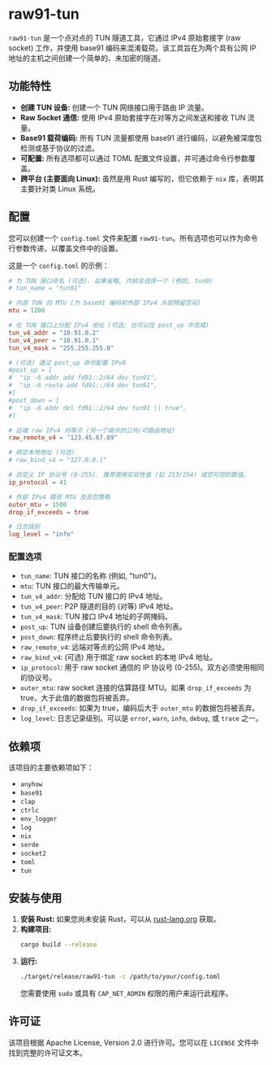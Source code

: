 # raw91-tun

`raw91-tun` 是一个点对点的 TUN 隧道工具，它通过 IPv4 原始套接字 (raw socket) 工作，并使用 base91 编码来混淆载荷。该工具旨在为两个具有公网 IP 地址的主机之间创建一个简单的、未加密的隧道。

## 功能特性

  * **创建 TUN 设备:** 创建一个 TUN 网络接口用于路由 IP 流量。
  * **Raw Socket 通信:** 使用 IPv4 原始套接字在对等方之间发送和接收 TUN 流量。
  * **Base91 载荷编码:** 所有 TUN 流量都使用 base91 进行编码，以避免被深度包检测或基于协议的过滤。
  * **可配置:** 所有选项都可以通过 TOML 配置文件设置，并可通过命令行参数覆盖。
  * **跨平台 (主要面向 Linux):** 虽然是用 Rust 编写的，但它依赖于 `nix` 库，表明其主要针对类 Linux 系统。

## 配置

您可以创建一个 `config.toml` 文件来配置 `raw91-tun`。所有选项也可以作为命令行参数传递，以覆盖文件中的设置。

这是一个 `config.toml` 的示例：

```toml
# 为 TUN 接口命名 (可选). 如果省略, 内核会选择一个 (例如, tun0)
# tun_name = "tun91"

# 内部 TUN 的 MTU (为 base91 编码和外部 IPv4 头部预留空间)
mtu = 1200

# 在 TUN 接口上分配 IPv4 地址 (可选; 也可以在 post_up 中完成)
tun_v4_addr = "10.91.0.2"
tun_v4_peer = "10.91.0.1"
tun_v4_mask = "255.255.255.0"

# (可选) 通过 post_up 命令配置 IPv6
#post_up = [
#  "ip -6 addr add fd91::2/64 dev tun91",
#  "ip -6 route add fd91::/64 dev tun91",
#]
#post_down = [
#  "ip -6 addr del fd91::2/64 dev tun91 || true",
#]

# 远端 raw IPv4 对等点 (另一个端点的公共/可路由地址)
raw_remote_v4 = "123.45.67.89"

# 绑定本地地址 (可选)
# raw_bind_v4 = "127.0.0.1"

# 自定义 IP 协议号 (0-255). 推荐使用实验性值 (如 253/254) 或您可控的数值。
ip_protocol = 41

# 外部 IPv4 路径 MTU 及丢包策略
outer_mtu = 1500
drop_if_exceeds = true

# 日志级别
log_level = "info"
```

### 配置选项

  * `tun_name`: TUN 接口的名称 (例如, "tun0")。
  * `mtu`: TUN 接口的最大传输单元。
  * `tun_v4_addr`: 分配给 TUN 接口的 IPv4 地址。
  * `tun_v4_peer`: P2P 隧道的目的 (对等) IPv4 地址。
  * `tun_v4_mask`: TUN 接口 IPv4 地址的子网掩码。
  * `post_up`: TUN 设备创建后要执行的 shell 命令列表。
  * `post_down`: 程序终止后要执行的 shell 命令列表。
  * `raw_remote_v4`: 远端对等点的公网 IPv4 地址。
  * `raw_bind_v4`: (可选) 用于绑定 raw socket 的本地 IPv4 地址。
  * `ip_protocol`: 用于 raw socket 通信的 IP 协议号 (0-255)。双方必须使用相同的协议号。
  * `outer_mtu`: raw socket 连接的估算路径 MTU。如果 `drop_if_exceeds` 为 true，大于此值的数据包将被丢弃。
  * `drop_if_exceeds`: 如果为 true，编码后大于 `outer_mtu` 的数据包将被丢弃。
  * `log_level`: 日志记录级别。可以是 `error`, `warn`, `info`, `debug`, 或 `trace` 之一。

## 依赖项

该项目的主要依赖项如下：

  * `anyhow`
  * `base91`
  * `clap`
  * `ctrlc`
  * `env_logger`
  * `log`
  * `nix`
  * `serde`
  * `socket2`
  * `toml`
  * `tun`

## 安装与使用

1.  **安装 Rust:** 如果您尚未安装 Rust，可以从 [rust-lang.org](https://www.rust-lang.org/) 获取。
2.  **构建项目:**
    ```bash
    cargo build --release
    ```
3.  **运行:**
    ```bash
    ./target/release/raw91-tun -c /path/to/your/config.toml
    ```
    您需要使用 `sudo` 或具有 `CAP_NET_ADMIN` 权限的用户来运行此程序。

## 许可证

该项目根据 Apache License, Version 2.0 进行许可。您可以在 `LICENSE` 文件中找到完整的许可证文本。